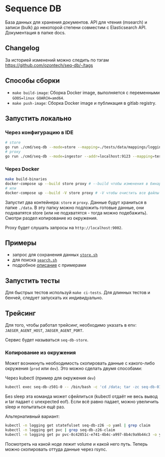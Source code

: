 # Sequence DB

База данных для хранения документов. API для чтения (msearch) и записи (bulk) до некоторой степени
совместим с Elasticsearch API. Документация в папке docs.

## Changelog

За историей изменений можно следить по тэгам <https://github.com/ozontech/seq-db/-/tags>

## Способы сборки

- `make build-image`: Сборка Docker image, выполняется с переменными `GOOS=linux GOARCH=amd64`.
- `make push-image`: Сборка Docker image и публикация в gitlab registry.

## Запустить локально

### Через конфигурацию в IDE

```bash
# store
go run ./cmd/seq-db --mode=store --mapping=./tests/data/mappings/logging-new.yaml --addr=127.0.0.1:9234 --debug-addr=":54231"
# proxy
go run ./cmd/seq-db --mode=ingestor --addr=localhost:9123 --mapping=tests/data/mappings/logging-new.yaml --hot-stores=localhost:9234 --proxy-grpc-addr=localhost:9542
```

### Через Docker

```bash
make build-binaries
docker-compose up --build store proxy # --build чтобы изменения в бинарнике заапдейтились в контейнере
# или
docker-compose up --build -V store proxy # -V чтобы очистить все файлы данных
```

Запустит два контейнера: `store` и `proxy`. Данные будут храниться в папке `./data`. В эту папку можно подложить
готовые данные, они подхватятся store (или не подхватятся - тогда можно подебажить). Смотри раздел копирование из
окружения.

Proxy будет слушать запросы на `http://localhost:9002`.

## Примеры

- запрос для сохранения данных [`store.sh`](tests/data/store.sh)
- для поиска [`search.sh`](tests/data/search.sh)
- подробное [описание](query/examples.md) с примерами

## Запустить тесты

Для быстрых тестов используй `make ci-tests`. Для длинных тестов и бенчей, следует запускать их индивидуально.

## Трейсинг

Для того, чтобы работал трейсинг, необходимо указать в env: `JAEGER_AGENT_HOST`, `JAEGER_AGENT_PORT`.

Сервис будет называться `seq-db-store`.

### Копирование из окружения

Может возникнуть необходимость скопировать данные с какого-либо окружения (`prod` или `dev`). Это можно сделать
двумя способами:

Через kubectl (пример для окружения `dev`)

```bash
kubectl exec seq-db-z501-0 -- /bin/bash -c 'cd /data; tar -zc seq-db-01G8TAYNVV47C5F52N9RVMHBQN.*; sleep 5' | tar -x -C ./
```

Без sleep эта команда может сфейлиться (kubectl отдаёт не весь вывод и tar падает с unexpected eof).
Если всё равно падает, можно увеличить sleep и попытаться ещё раз.

Альтернативный вариант:

```bash
kubectl -n logging get statefulset seq-db-z26 -o yaml | grep claim
kubectl -n logging get pvc | grep seq-db-z26-claim
kubectl -n logging get pv pvc-8c42851c-e741-4b4c-a997-8b4c9a9b44c3 -o yaml
```

Посмотреть на какой ноде лежит volume и какой него путь. Теперь можно скопировать оттуда данные через rsync.
